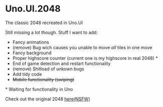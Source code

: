 Uno.UI.2048
===========

The classic 2048 recreated in Uno.UI

Still missing a lot though. Stuff I want to add:
- Fancy animations
- (remove) Bug wich causes you unable to move *all* tiles in one move
- Fancy background
- Proper highscore counter (current one is my highscore in real 2048) *
- End of game detection and restart functionality
- (remove) Shitload of unkown bugs
- Add tidy code
- ~~Mobile functionality (swiping)~~

\* Waiting for functionality in Uno

Check out the original 2048 [here(NSFW)](http://gabrielecirulli.github.io/2048/)
